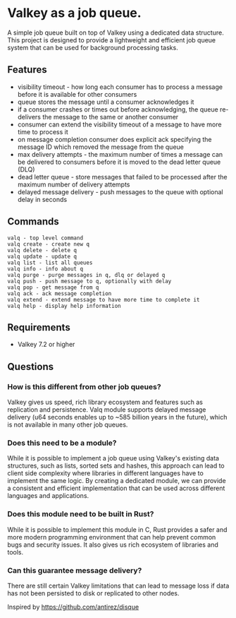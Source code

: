 # Valkey as a job queue.

A simple job queue built on top of Valkey using a dedicated data structure. 
This project is designed to provide a lightweight and efficient job queue system that can be used for background processing tasks.

## Features
* visibility timeout - how long each consumer has to process a message before it is available for other consumers  
* queue stores the message until a consumer acknowledges it
* if a consumer crashes or times out before acknowledging, the queue re-delivers the message to the same or another consumer
* consumer can extend the visibility timeout of a message to have more time to process it
* on message completion consumer does explicit ack specifying the message ID which removed the message from the queue
* max delivery attempts - the maximum number of times a message can be delivered to consumers before it is moved to the dead letter queue (DLQ)
* dead letter queue - store messages that failed to be processed after the maximum number of delivery attempts
* delayed message delivery - push messages to the queue with optional delay in seconds

## Commands
```
valq - top level command
valq create - create new q
valq delete - delete q
valq update - update q
valq list - list all queues
valq info - info about q
valq purge - purge messages in q, dlq or delayed q
valq push - push message to q, optionally with delay
valq pop - get message from q
valq ack - ack message completion
valq extend - extend message to have more time to complete it
valq help - display help information
```

## Requirements
- Valkey 7.2 or higher 

## Questions

### How is this different from other job queues?
Valkey gives us speed, rich library ecosystem and features such as replication and persistence.  Valq module supports delayed message delivery (u64 seconds enables up to ~585 billion years in the future), which is not available in many other job queues.

### Does this need to be a module?
While it is possible to implement a job queue using Valkey's existing data structures, such as lists, sorted sets and hashes, this approach can lead to client side complexity where libraries in different languages have to implement the same logic.
By creating a dedicated module, we can provide a consistent and efficient implementation that can be used across different languages and applications.

### Does this module need to be built in Rust?
While it is possible to implement this module in C, Rust provides a safer and more modern programming environment that can help prevent common bugs and security issues.  It also gives us rich ecosystem of libraries and tools.

### Can this guarantee message delivery?
There are still certain Valkey limitations that can lead to message loss if data has not been persisted to disk or replicated to other nodes.

Inspired by https://github.com/antirez/disque